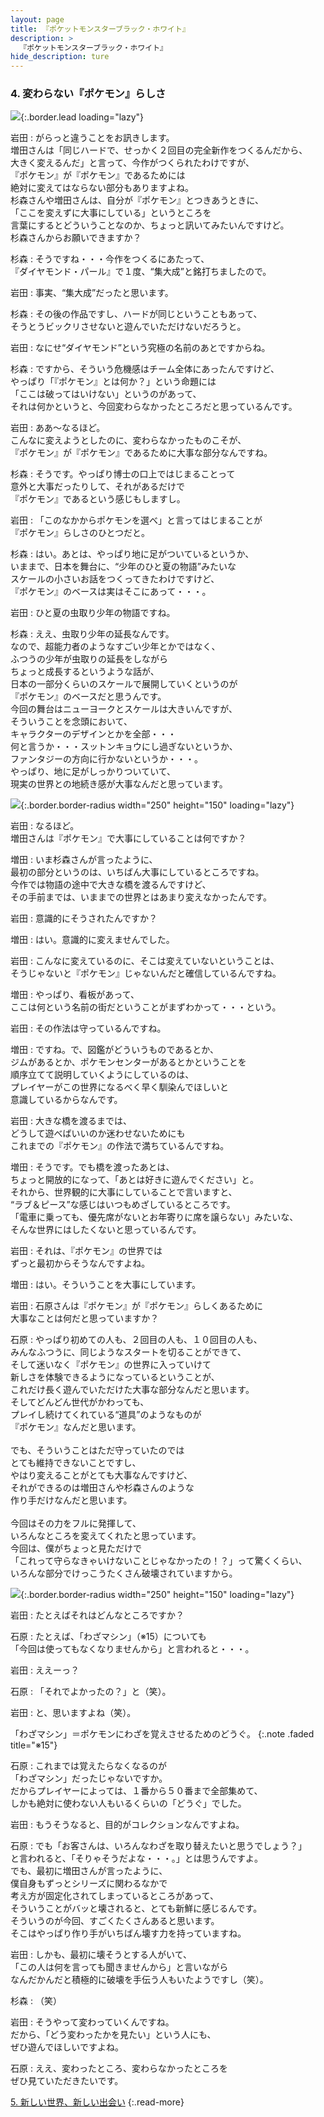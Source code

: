 ```yaml
---
layout: page
title: 『ポケットモンスターブラック・ホワイト』
description: >
  『ポケットモンスターブラック・ホワイト』
hide_description: ture
---
```


### 4. 変わらない『ポケモン』らしさ

![](/interviews/jp/nds/irbj/vol1/img/mainvisual4.jpg){:.border.lead loading="lazy"}

岩田
: がらっと違うことをお訊きします。<br>増田さんは「同じハードで、せっかく２回目の完全新作をつくるんだから、<br>大きく変えるんだ」と言って、今作がつくられたわけですが、<br>『ポケモン』が『ポケモン』であるためには<br>絶対に変えてはならない部分もありますよね。<br>杉森さんや増田さんは、自分が『ポケモン』とつきあうときに、<br>「ここを変えずに大事にしている」というところを<br>言葉にするとどういうことなのか、ちょっと訊いてみたいんですけど。<br>杉森さんからお願いできますか？

杉森
: そうですね・・・今作をつくるにあたって、<br>『ダイヤモンド・パール』で１度、“集大成”と銘打ちましたので。

岩田
: 事実、“集大成”だったと思います。

杉森
: その後の作品ですし、ハードが同じということもあって、<br>そうとうビックリさせないと遊んでいただけないだろうと。

岩田
: なにせ“ダイヤモンド”という究極の名前のあとですからね。

杉森
: ですから、そういう危機感はチーム全体にあったんですけど、<br>やっぱり「『ポケモン』とは何か？」という命題には<br>「ここは破ってはいけない」というのがあって、<br>それは何かというと、今回変わらなかったところだと思っているんです。

岩田
: ああ〜なるほど。<br>こんなに変えようとしたのに、変わらなかったものこそが、<br>『ポケモン』が『ポケモン』であるために大事な部分なんですね。

杉森
: そうです。やっぱり博士の口上ではじまることって<br>意外と大事だったりして、それがあるだけで<br>『ポケモン』であるという感じもしますし。

岩田
: 「このなかからポケモンを選べ」と言ってはじまることが<br>『ポケモン』らしさのひとつだと。

杉森
: はい。あとは、やっぱり地に足がついているというか、<br>いままで、日本を舞台に、“少年のひと夏の物語”みたいな<br>スケールの小さいお話をつくってきたわけですけど、<br>『ポケモン』のベースは実はそこにあって・・・。

岩田
: ひと夏の虫取り少年の物語ですね。

杉森
: ええ、虫取り少年の延長なんです。<br>なので、超能力者のようなすごい少年とかではなく、<br>ふつうの少年が虫取りの延長をしながら<br>ちょっと成長するというような話が、<br>日本の一部分くらいのスケールで展開していくというのが<br>『ポケモン』のベースだと思うんです。<br>今回の舞台はニューヨークとスケールは大きいんですが、<br>そういうことを念頭において、<br>キャラクターのデザインとかを全部・・・<br>何と言うか・・・スットンキョウにし過ぎないというか、<br>ファンタジーの方向に行かないというか・・・。<br>やっぱり、地に足がしっかりついていて、<br>現実の世界との地続き感が大事なんだと思っています。

![](/interviews/jp/nds/irbj/vol1/img/photo12.jpg){:.border.border-radius width="250" height="150" loading="lazy"}

岩田
: なるほど。<br>増田さんは『ポケモン』で大事にしていることは何ですか？

増田
: いま杉森さんが言ったように、<br>最初の部分というのは、いちばん大事にしているところですね。<br>今作では物語の途中で大きな橋を渡るんですけど、<br>その手前までは、いままでの世界とはあまり変えなかったんです。

岩田
: 意識的にそうされたんですか？

増田
: はい。意識的に変えませんでした。

岩田
: こんなに変えているのに、そこは変えていないということは、<br>そうじゃないと『ポケモン』じゃないんだと確信しているんですね。

増田
: やっぱり、看板があって、<br>ここは何という名前の街だということがまずわかって・・・という。

岩田
: その作法は守っているんですね。

増田
: ですね。で、図鑑がどういうものであるとか、<br>ジムがあるとか、ポケモンセンターがあるとかということを<br>順序立てて説明していくようにしているのは、<br>プレイヤーがこの世界になるべく早く馴染んでほしいと<br>意識しているからなんです。

岩田
: 大きな橋を渡るまでは、<br>どうして遊べばいいのか迷わせないためにも<br>これまでの『ポケモン』の作法で満ちているんですね。

増田
: そうです。でも橋を渡ったあとは、<br>ちょっと開放的になって、「あとは好きに遊んでください」と。<br>それから、世界観的に大事にしていることで言いますと、<br>“ラブ＆ピース”な感じはいつもめざしているところです。<br>「電車に乗っても、優先席がないとお年寄りに席を譲らない」みたいな、<br>そんな世界にはしたくないと思っているんです。

岩田
: それは、『ポケモン』の世界では<br>ずっと最初からそうなんですよね。

増田
: はい。そういうことを大事にしています。

岩田
: 石原さんは『ポケモン』が『ポケモン』らしくあるために<br>大事なことは何だと思っていますか？

石原
: やっぱり初めての人も、２回目の人も、１０回目の人も、<br>みんなふつうに、同じようなスタートを切ることができて、<br>そして迷いなく『ポケモン』の世界に入っていけて<br>新しさを体験できるようになっているということが、<br>これだけ長く遊んでいただけた大事な部分なんだと思います。<br>そしてどんどん世代がかわっても、<br>プレイし続けてくれている“道具”のようなものが<br>『ポケモン』なんだと思います。<br>&nbsp;<br>でも、そういうことはただ守っていたのでは<br>とても維持できないことですし、<br>やはり変えることがとても大事なんですけど、<br>それができるのは増田さんや杉森さんのような<br>作り手だけなんだと思います。<br>&nbsp;<br>今回はその力をフルに発揮して、<br>いろんなところを変えてくれたと思っています。<br>今回は、僕がちょっと見ただけで<br>「これって守らなきゃいけないことじゃなかったの！？」って驚くくらい、<br>いろんな部分でけっこうたくさん破壊されていますから。

![](/interviews/jp/nds/irbj/vol1/img/photo13.jpg){:.border.border-radius width="250" height="150" loading="lazy"}

岩田
: たとえばそれはどんなところですか？

石原
: たとえば、「わざマシン」（※15）についても<br>「今回は使ってもなくなりませんから」と言われると・・・。

岩田
: ええーっ？

石原
: 「それでよかったの？」と（笑）。

岩田
: と、思いますよね（笑）。

「わざマシン」＝ポケモンにわざを覚えさせるためのどうぐ。
{:.note .faded title="※15"}

石原
: これまでは覚えたらなくなるのが<br>「わざマシン」だったじゃないですか。<br>だからプレイヤーによっては、１番から５０番まで全部集めて、<br>しかも絶対に使わない人もいるくらいの「どうぐ」でした。

岩田
: もうそうなると、目的がコレクションなんですよね。

石原
: でも「お客さんは、いろんなわざを取り替えたいと思うでしょう？」<br>と言われると、「そりゃそうだよな・・・。」とは思うんですよ。<br>でも、最初に増田さんが言ったように、<br>僕自身もずっとシリーズに関わるなかで<br>考え方が固定化されてしまっているところがあって、<br>そういうことがバッと壊されると、とても新鮮に感じるんです。<br>そういうのが今回、すごくたくさんあると思います。<br>そこはやっぱり作り手がいちばん壊す力を持っていますね。

岩田
: しかも、最初に壊そうとする人がいて、<br>「この人は何を言っても聞きませんから」と言いながら<br>なんだかんだと積極的に破壊を手伝う人もいたようですし（笑）。

杉森
: （笑）

岩田
: そうやって変わっていくんですね。<br>だから、「どう変わったかを見たい」という人にも、<br>ぜひ遊んでほしいですよね。

石原
: ええ、変わったところ、変わらなかったところを<br>ぜひ見ていただきたいです。

[5. 新しい世界、新しい出会い](5.md)
{:.read-more}

